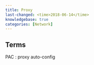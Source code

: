 ```yaml
---
title: Proxy
last-changed: <time>2018-06-14</time>
knowledgebase: true
categories: [Network]
---
```

## Terms

PAC
: proxy auto-config
